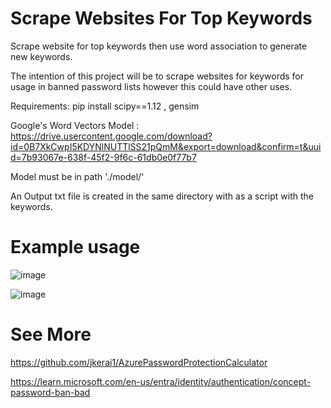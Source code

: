 # Scrape Websites For Top Keywords  

Scrape website for top keywords then use word association to generate new keywords.

The intention of this project will be to scrape websites for keywords for usage in banned password lists however this could have other uses.

Requirements: pip install scipy==1.12 , gensim  

Google's Word Vectors Model : https://drive.usercontent.google.com/download?id=0B7XkCwpI5KDYNlNUTTlSS21pQmM&export=download&confirm=t&uuid=7b93067e-638f-45f2-9f6c-61db0e0f77b7  

Model must be in path './model/'  

An Output txt file is created in the same directory with as a script with the keywords.  


# Example usage

![image](https://github.com/jkerai1/ScrapWebsiteForTopKeywords/assets/55988027/477f00b0-7d7f-4c05-879c-3888ead313f4)


![image](https://github.com/jkerai1/ScrapWebsiteForTopKeywords/assets/55988027/76a92e9b-41fd-478d-94c0-7815284a37f9)


# See More  

https://github.com/jkerai1/AzurePasswordProtectionCalculator  

https://learn.microsoft.com/en-us/entra/identity/authentication/concept-password-ban-bad
